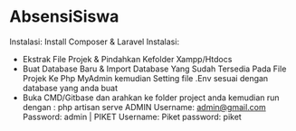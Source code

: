 # AbsensiSiswa
Instalasi:
Install Composer & Laravel
Instalasi:
- Ekstrak File Projek & Pindahkan Kefolder Xampp/Htdocs
- Buat Database Baru & Import Database Yang Sudah Tersedia Pada File Projek Ke Php MyAdmin kemudian Setting  file .Env sesuai dengan database yang anda buat
- Buka CMD/Gitbase dan arahkan ke folder project anda kemudian run dengan : php artisan serve
ADMIN
Username: admin@gmail.com
Password: admin
|
PIKET
Username: Piket
password: piket
